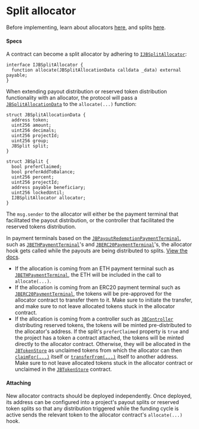 # Split allocator

Before implementing, learn about allocators [here](/dev/learn/glossary/split-allocator.md), and splits [here](/dev/learn/glossary/splits.md).

#### Specs

A contract can become a split allocator by adhering to [`IJBSplitAllocator`](/dev/api/v3/interfaces/ijbsplitallocator.md):

```
interface IJBSplitAllocator {
  function allocate(JBSplitAllocationData calldata _data) external payable;
}
```

When extending payout distribution or reserved token distribution functionality with an allocator, the protocol will pass a [`JBSplitAllocationData`](/dev/api/v3/data-structures/jbsplitallocationdata.md) to the `allocate(...)` function:

```
struct JBSplitAllocationData {
  address token;
  uint256 amount;
  uint256 decimals;
  uint256 projectId;
  uint256 group;
  JBSplit split;
}
```

```
struct JBSplit {
  bool preferClaimed;
  bool preferAddToBalance;
  uint256 percent;
  uint256 projectId;
  address payable beneficiary;
  uint256 lockedUntil;
  IJBSplitAllocator allocator;
}
```

The `msg.sender` to the allocator will either be the payment terminal that facilitated the payout distribution, or the controller that facilitated the reserved tokens distribution.

In payment terminals based on the [`JBPayoutRedemptionPaymentTerminal`](/dev/api/v3/contracts/or-payment-terminals/or-abstract/jbpayoutredemptionpaymentterminal), such as [`JBETHPaymentTerminal`](/dev/api/v3/contracts/or-payment-terminals/jbethpaymentterminal/README.md)'s and [`JBERC20PaymentTerminal`](/dev/api/v3/contracts/or-payment-terminals/jberc20paymentterminal/README.md)'s, the allocator hook gets called while the payouts are being distributed to splits. [View the docs](/dev/api/v3/contracts/or-payment-terminals/or-abstract/jbpayoutredemptionpaymentterminal/write/-_distributetopayoutsplitsof.md). 

* If the allocation is coming from an ETH payment terminal such as [`JBETHPaymentTerminal`](/dev/api/v3/contracts/or-payment-terminals/jbethpaymentterminal/README.md), the ETH will be included in the call to `allocate(...)`. 
* If the allocation is coming from an ERC20 payment terminal such as [`JBERC20PaymentTerminal`](/dev/api/v3/contracts/or-payment-terminals/jberc20paymentterminal/README.md), the tokens will be pre-approved for the allocator contract to transfer them to it. Make sure to initiate the transfer, and make sure to not leave allocated tokens stuck in the allocator contract.
* If the allocation is coming from a controller such as [`JBController`](/dev/api/v3/contracts/or-controllers/jbcontroller/README.md) distributing reserved tokens, the tokens will be minted pre-distributed to the allocator's address. If the split's `preferClaimed` property is `true` and the project has a token a contract attached, the tokens will be minted directly to the allocator contract. Otherwise, they will be allocated in the  [`JBTokenStore`](/dev/api/v3/contracts/jbtokenstore/README.md) as unclaimed tokens from which the allocator can then [`claimFor(...)`](/dev/api/v3/contracts/jbtokenstore/write/claimfor.md) itself or [`transferFrom(...)`](/dev/api/v3/contracts/jbtokenstore/write/transferfrom.md) itself to another address. Make sure to not leave allocated tokens stuck in the allocator contract or unclaimed in the [`JBTokenStore`](/dev/api/v3/contracts/jbtokenstore/README.md) contract.

#### Attaching

New allocator contracts should be deployed independently. Once deployed, its address can be configured into a project's payout splits or reserved token splits so that any distribution triggered while the funding cycle is active sends the relevant token to the allocator contract's `allocate(...)` hook. 
